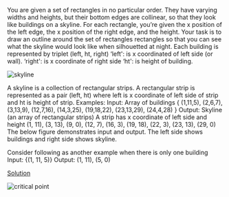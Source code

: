 You are given a set of rectangles in no particular order. They have varying widths and
heights, but their bottom edges are collinear, so that they look like buildings on a
skyline. For each rectangle, you’re given the x position of the left edge, the x position of
the right edge, and the height. Your task is to draw an outline around the set of
rectangles
rectangles so that you can see what the skyline would look like when silhouetted at
night.
Each building is represented by triplet (left, ht, right)
‘left': is x coordinated of left side (or wall).
‘right': is x coordinate of right side
‘ht': is height of building.

![skyline](https://leetcode.com/static/images/problemset/skyline1.jpg)

A skyline is a collection of rectangular strips. A rectangular strip is represented as a pair (left, ht)
where left is x coordinate of left side of strip and ht is height of strip.
Examples:
Input: Array of buildings
{ (1,11,5), (2,6,7), (3,13,9), (12,7,16), (14,3,25),
(19,18,22), (23,13,29), (24,4,28) }
Output: Skyline (an array of rectangular strips)
A strip has x coordinate of left side and height
(1, 11), (3, 13), (9, 0), (12, 7), (16, 3), (19, 18),
(22, 3), (23, 13), (29, 0)
The below figure demonstrates input and output.
The left side shows buildings and right side shows skyline.

Consider following as another example when there is only one
building
Input: {(1, 11, 5)}
Output: (1, 11), (5, 0)


[Solution](./src/skyline.java)


![critical point](https://leetcode.com/static/images/problemset/skyline2.jpg)